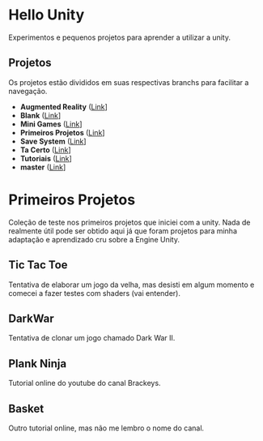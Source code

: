 # Hello Unity
Experimentos e pequenos projetos para aprender a utilizar a unity.

## Projetos
Os projetos estão divididos em suas respectivas branchs para facilitar a navegação.
* **Augmented Reality** ([Link](https://github.com/danilocaverna/HelloUnity/tree/AugmentedReality)]
* **Blank** ([Link](https://github.com/danilocaverna/HelloUnity/tree/Blank)]
* **Mini Games** ([Link](https://github.com/danilocaverna/HelloUnity/tree/MiniGames)]
* **Primeiros Projetos** ([Link](https://github.com/danilocaverna/HelloUnity/tree/PrimeirosProjetos)]
* **Save System** ([Link](https://github.com/danilocaverna/HelloUnity/tree/SaveSystem)]
* **Ta Certo** ([Link](https://github.com/danilocaverna/HelloUnity/tree/TaCerto)]
* **Tutoriais** ([Link](https://github.com/danilocaverna/HelloUnity/tree/Tutoriais)]
* **master** ([Link](https://github.com/danilocaverna/HelloUnity)]

# Primeiros Projetos
Coleção de teste nos primeiros projetos que iniciei com a unity. Nada de realmente útil pode ser obtido aqui já que foram projetos para minha adaptação e aprendizado cru sobre a Engine Unity.
## Tic Tac Toe
Tentativa de elaborar um jogo da velha, mas desisti em algum momento e comecei a fazer testes com shaders (vai entender).
## DarkWar
Tentativa de clonar um jogo chamado Dark War II.
## Plank Ninja
Tutorial online do youtube do canal Brackeys.
## Basket
Outro tutorial online, mas não me lembro o nome do canal.